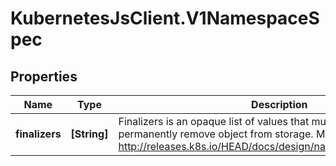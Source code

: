 # KubernetesJsClient.V1NamespaceSpec

## Properties
Name | Type | Description | Notes
------------ | ------------- | ------------- | -------------
**finalizers** | **[String]** | Finalizers is an opaque list of values that must be empty to permanently remove object from storage. More info: http://releases.k8s.io/HEAD/docs/design/namespaces.md#finalizers | [optional] 


